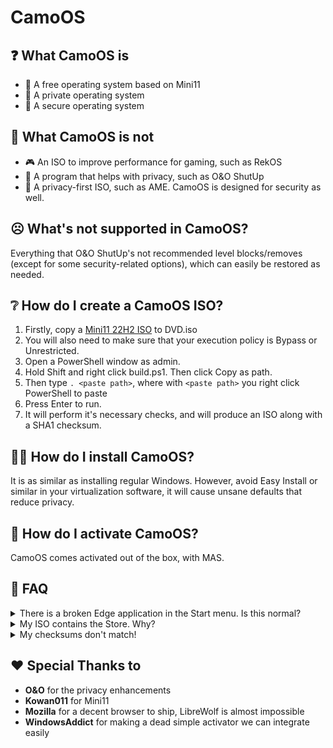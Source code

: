 # CamoOS

## ❓ What CamoOS is

- 💸 A free operating system based on Mini11
- 🔏 A private operating system
- 🔐 A secure operating system

## 🚫 What CamoOS is not

- 🎮 An ISO to improve performance for gaming, such as RekOS
- 💾 A program that helps with privacy, such as O&O ShutUp
- 🔏 A privacy-first ISO, such as AME. CamoOS is designed for security as well.

## ☹️ What's not supported in CamoOS?

Everything that O&O ShutUp's not recommended level blocks/removes (except for some security-related options), which can easily be restored as needed.

## ❔ How do I create a CamoOS ISO?

1. Firstly, copy a [Mini11 22H2 ISO](https://mega.nz/file/uN5QCDRD#qKwoQdiv6kd4CXkTeu1aqL5kjLfSFEXfL5mmBOxoY-Q) to DVD.iso
1. You will also need to make sure that your execution policy is Bypass or Unrestricted.
1. Open a PowerShell window as admin.
1. Hold Shift and right click build.ps1. Then click Copy as path.
1. Then type `. <paste path>`, where with `<paste path>` you right click PowerShell to paste
1. Press Enter to run.
1. It will perform it's necessary checks, and will produce an ISO along with a SHA1 checksum.

## 👨‍💻 How do I install CamoOS?

It is as similar as installing regular Windows. However, avoid Easy Install or similar in your virtualization software, it will cause unsane defaults that reduce privacy.

## 🔑 How do I activate CamoOS?

CamoOS comes activated out of the box, with MAS.

## 🤔 FAQ

<details>
<summary>There is a broken Edge application in the Start menu. Is this normal?</summary>
This is perfectly normal, UninstallAllEdgeChromium doesn't do a good job a lot of times.
</details>
<details>
<summary>My ISO contains the Store. Why?</summary>
The Store isn't removed because with ShutUp10, it's not a big privacy concern anyway. And also some privacy tools are also available there (like the Diagnostic Data Viewer)
</details>
<details>
<summary>My checksums don't match!</summary>
If you haven't synced the checksum file along with the ISO, the checksums won't match since every ISO created will be unique. This is a technical limitation of the tools that the build script uses. Otherwise, the ISO may have been tampered with or corrupted.
</details>
<!--
<details>
<summary></summary>
</details>
-->

## ❤️ Special Thanks to

- **O&O** for the privacy enhancements
- **Kowan011** for Mini11
- **Mozilla** for a decent browser to ship, LibreWolf is almost impossible
- **WindowsAddict** for making a dead simple activator we can integrate easily
